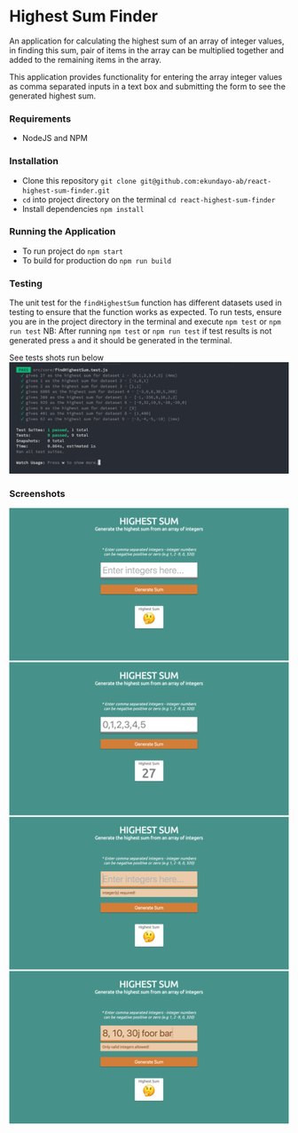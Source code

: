 # Highest Sum Finder
An application for calculating the highest sum of an array of integer values, in finding this sum, pair of items in the array can be multiplied together and added to the remaining items in the array.

This application provides functionality for entering the array integer values as comma separated inputs in a text box and submitting the form to see the generated highest sum.

### Requirements
- NodeJS and NPM

### Installation
- Clone this repository `git clone git@github.com:ekundayo-ab/react-highest-sum-finder.git`
- `cd` into project directory on the terminal `cd react-highest-sum-finder`
- Install dependencies `npm install`

### Running the Application
- To run project do `npm start`
- To build for production do `npm run build`

### Testing
The unit test for the `findHighestSum` function has different datasets used in testing to ensure that the function works as expected. To run tests, ensure you are in the project directory in the terminal and execute `npm test` or `npm run test`
NB: After running `npm test` or `npm run test` if test results is not generated press `a` and it should be generated in the terminal.

See tests shots run below
![Unit test](screenshots/unit_tests.png?raw=true "Unit Test")

### Screenshots
![Default State](screenshots/default_state.png?raw=true "Default State")
![Sum Generated](screenshots/sum_generated.png?raw=true "Sum Generated")
![No Inputs](screenshots/no_inputs.png?raw=true "No Inputs")
![Invalid Inputs](screenshots/invalid_inputs.png?raw=true "Invalid Inputs")
